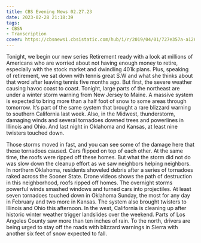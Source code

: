 ```yaml
---
title: CBS Evening News 02.27.23
date: 2023-02-28 21:18:39
tags:
- CBSN
- Transcription
cover: https://cbsnews1.cbsistatic.com/hub/i/r/2019/04/01/727e357a-a126-4138-a2c5-4d3222669d57/thumbnail/640x360/3ff2761028dc5c65cc4f07acd54bcd5c/cbsn2-logo-1920x1080.jpg
---
```

Tonight, we begin our new series Retirement ready with a look at millions of Americans who are worried about not having enough money to retire, especially with the stock market and dwindling 401k plans. Plus, speaking of retirement, we sat down with tennis great S.W and what she thinks about that word after leaving tennis five months ago. But first, the severe weather causing havoc coast to coast. Tonight, large parts of the northeast are under a winter storm warning from New Jersey to Maine. A massive system is expected to bring more than a half foot of snow to some areas through tomorrow. It’s part of the same system that brought a rare blizzard warning to southern California last week. Also, in the Midwest, thunderstorm, damaging winds and several tornadoes downed trees and powerlines in Illinois and Ohio. And last night in Oklahoma and Kansas, at least nine twisters touched down. 

Those storms moved in fast, and you can see some of the damage here that these tornadoes caused. Cars flipped on top of each other. At the same time, the roofs were ripped off these homes. But what the storm did not do was slow down the cleanup effort as we saw neighbors helping neighbors. In northern Oklahoma, residents shoveled debris after a series of tornadoes raked across the Sooner State. Drone videos shows the path of destruction in this neighborhood, roofs ripped off homes. The overnight storms powerful winds smashed windows and turned cars into projectiles. At least seven tornadoes touched down in Oklahoma Sunday, the most for any day in February and two more in Kansas. The system also brought twisters to Illinois and Ohio this afternoon. In the west, California is cleaning up after historic winter weather trigger landslides over the weekend. Parts of Los Angeles County saw more than ten inches of rain. To the north, drivers are being urged to stay off the roads with blizzard warnings in Sierra with another six feet of snow expected to fall. 
